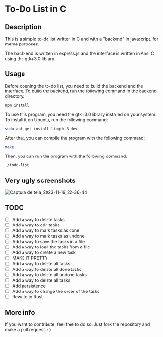 # To-Do List in C

## Description

This is a simple to-do list written in C and with a "backend" in javascript. for meme purposes.

The back-end is written in express.js and the interface is written in Ansi C using the gtk+3.0 library.

## Usage

Before opening the to-do list, you need to build the backend and the interface. To build the backend, run the following command in the backend directory:

```bash
npm install
```

To use this program, you need the gtk+3.0 library installed on your system. To install it on Ubuntu, run the following command:

```bash
sudo apt-get install libgtk-3-dev
```

After that, you can compile the program with the following command:

```bash
make
```

Then, you can run the program with the following command:

```bash
./todo-list
```

## Very ugly screenshots

![Captura de tela_2023-11-19_22-36-44](https://github.com/andersonhsporto/C-to-do-list/assets/47704550/bbb92513-c47d-4146-94d6-64ec59051a89)




## TODO

- [ ] Add a way to delete tasks
- [ ] Add a way to edit tasks
- [ ] Add a way to mark tasks as done
- [ ] Add a way to mark tasks as undone
- [ ] Add a way to save the tasks in a file
- [ ] Add a way to load the tasks from a file
- [ ] Add a way to create a new task
- [ ] MAKE IT PRETTY
- [ ] Add a way to delete all tasks
- [ ] Add a way to delete all done tasks
- [ ] Add a way to delete all undone tasks
- [ ] Add a way to delete all tasks
- [ ] Add persistence
- [ ] Add a way to change the order of the tasks
- [ ] Rewrite in Rust

## More info

If you want to contribute, feel free to do so. Just fork the repository and make a pull request.
: )





